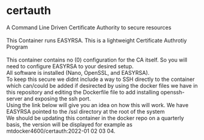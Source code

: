 # certauth
A Command Line Driven Certificate Authority to secure resources
<br>
<br>
This Container runs EASYRSA. This is a lightweight Certificate Authrotiy Program<br>
<br>
This container contains no (0) configuration for the CA itself. So you will need to configure EASYRSA to your desired setup.<br>
All software is installed (Nano, OpenSSL, and EASYRSA). <br>
To keep this secure we didnt include a way to SSH directly to the container which can/could be added if desirected by using the docker files we have in this repository and editing the Dockerfile file to add installing openssh-server and exposing the ssh port.<br>
Using the link below will give you an idea on how this will work. We have EASYRSA pointed to the /ssl directory at the root of the system
<br>
We should be updating this container in the docker repo on a quarterly basis, the version will be displayed for example as mtdocker4600/certauth:2022-01 02 03 04.<br>
<br>
